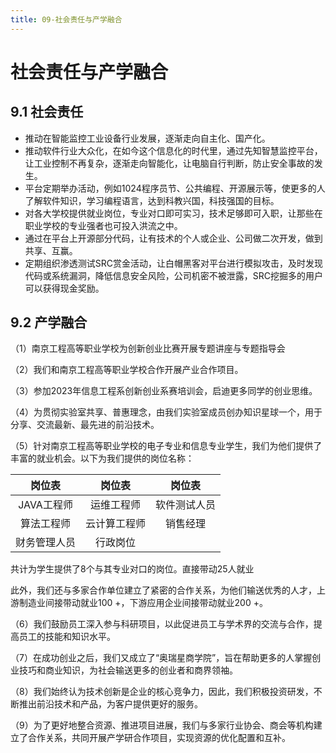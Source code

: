 ```yaml
---
title: 09-社会责任与产学融合
---
```

# 社会责任与产学融合

## 9.1 社会责任

- 推动在智能监控工业设备行业发展，逐渐走向自主化、国产化。
- 推动软件行业大众化，在如今这个信息化的时代里，通过先知智慧监控平台，让工业控制不再复杂，逐渐走向智能化，让电脑自行判断，防止安全事故的发生。
- 平台定期举办活动，例如1024程序员节、公共编程、开源展示等，使更多的人了解软件知识，学习编程语言，达到科教兴国，科技强国的目标。
- 对各大学校提供就业岗位，专业对口即可实习，技术足够即可入职，让那些在职业学校的专业强者也可投入洪流之中。
- 通过在平台上开源部分代码，让有技术的个人或企业、公司做二次开发，做到共享、互赢。
- 定期组织渗透测试SRC赏金活动，让白帽黑客对平台进行模拟攻击，及时发现代码或系统漏洞，降低信息安全风险，公司机密不被泄露，SRC挖掘多的用户可以获得现金奖励。





## 9.2 产学融合

（1）南京工程高等职业学校为创新创业比赛开展专题讲座与专题指导会

（2）我们和南京工程高等职业学校合作开展产业合作项目。

（3）参加2023年信息工程系创新创业系赛培训会，启迪更多同学的创业思维。

（4）为贯彻实验室共享、普惠理念，由我们实验室成员创办知识星球一个，用于分享、交流最新、最先进的前沿技术。

（5）针对南京工程高等职业学校的电子专业和信息专业学生，我们为他们提供了丰富的就业机会。以下为我们提供的岗位名称：

|    岗位表    |    岗位表    |    岗位表    |
| :----------: | :----------: | :----------: |
|  JAVA工程师  |  运维工程师  | 软件测试人员 |
|  算法工程师  | 云计算工程师 |   销售经理   |
| 财务管理人员 |   行政岗位   |              |

共计为学生提供了8个与其专业对口的岗位。直接带动25人就业

此外，我们还与多家合作单位建立了紧密的合作关系，为他们输送优秀的人才，上游制造业间接带动就业100 +，下游应用企业间接带动就业200 +。

（6）我们鼓励员工深入参与科研项目，以此促进员工与学术界的交流与合作，提高员工的技能和知识水平。

（7）在成功创业之后，我们又成立了“奥瑞星商学院”，旨在帮助更多的人掌握创业技巧和商业知识，为社会输送更多的创业者和商界领袖。

（8）我们始终认为技术创新是企业的核心竞争力，因此，我们积极投资研发，不断推出前沿技术和产品，为客户提供更好的服务。

（9）为了更好地整合资源、推进项目进展，我们与多家行业协会、商会等机构建立了合作关系，共同开展产学研合作项目，实现资源的优化配置和互补。
